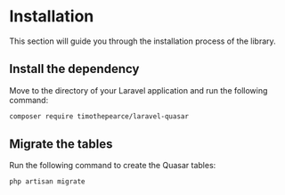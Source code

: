 # Installation

This section will guide you through the installation process of the library.

## Install the dependency

Move to the directory of your Laravel application and run the following command:

```bash
composer require timothepearce/laravel-quasar
```

## Migrate the tables

Run the following command to create the Quasar tables:

```bash
php artisan migrate
```